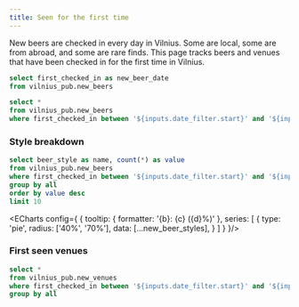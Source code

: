 ```yaml
---
title: Seen for the first time
---
```


New beers are checked in every day in Vilnius. Some are local, some are from abroad, and some are rare finds. This page tracks beers and venues that have been checked in for the first time in Vilnius.

```sql dates
select first_checked_in as new_beer_date
from vilnius_pub.new_beers
```

<DateRange
    name=date_filter
    data={dates}
    dates=new_beer_date
    title='Date Range'
/>

```sql filtered_new_beers
select *
from vilnius_pub.new_beers
where first_checked_in between '${inputs.date_filter.start}' and '${inputs.date_filter.end}'
```

<DataTable data={filtered_new_beers}/>

### Style breakdown

```sql new_beer_styles
select beer_style as name, count(*) as value
from vilnius_pub.new_beers
where first_checked_in between '${inputs.date_filter.start}' and '${inputs.date_filter.end}'
group by all
order by value desc
limit 10
```

<ECharts config={
    {
        tooltip: {
            formatter: '{b}: {c} ({d}%)'
        },
        series: [
            {
            type: 'pie',
            radius: ['40%', '70%'],
            data: [...new_beer_styles],
            }
        ]
    }
}/>

### First seen venues

```sql new_venue_names
select *
from vilnius_pub.new_venues
where first_checked_in between '${inputs.date_filter.start}' and '${inputs.date_filter.end}'
group by all
```

<DataTable data={new_venue_names}/>

